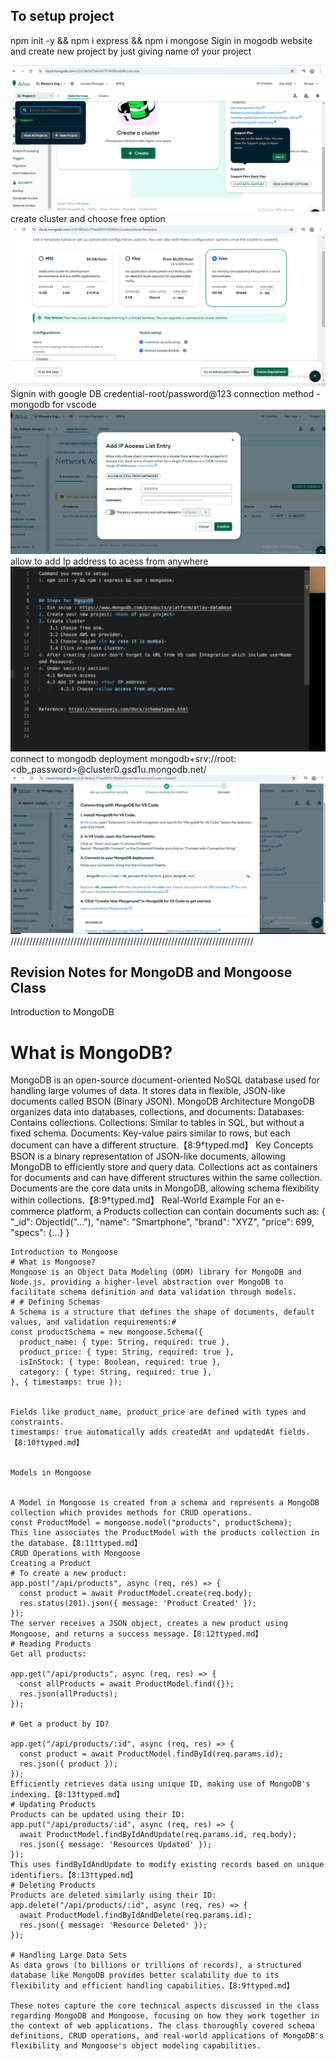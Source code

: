 ## To setup project
npm init -y && npm i express && npm i mongose
Sigin in mogodb website and create new project by just giving name of your project

![alt text](image.png)
create cluster and choose free option
![alt text](image-1.png)
Signin with google
DB credential-root/password@123
connection  method - mongodb for vscode
![alt text](image-2.png)
allow to add Ip address to acess from anywhere
![alt text](image-3.png)
connect to mongodb deployment
mongodb+srv://root:<db_password>@cluster0.gsd1u.mongodb.net/
![alt text](image-4.png)
/////////////////////////////////////////////////////////////////////////////
## Revision Notes for MongoDB and Mongoose Class
Introduction to MongoDB
# What is MongoDB?
MongoDB is an open-source document-oriented NoSQL database used for handling large volumes of data. It stores data in flexible, JSON-like documents called BSON (Binary JSON).
MongoDB Architecture
MongoDB organizes data into databases, collections, and documents:
Databases: Contains collections.
Collections: Similar to tables in SQL, but without a fixed schema.
Documents: Key-value pairs similar to rows, but each document can have a different structure.【8:9†typed.md】
Key Concepts
BSON is a binary representation of JSON-like documents, allowing MongoDB to efficiently store and query data.
Collections act as containers for documents and can have different structures within the same collection.
Documents are the core data units in MongoDB, allowing schema flexibility within collections.【8:9†typed.md】
Real-World Example
For an e-commerce platform, a Products collection can contain documents such as:
{
  "_id": ObjectId("..."),
  "name": "Smartphone",
  "brand": "XYZ",
  "price": 699,
  "specs": {...}
}
```【8:9†typed.md】
Introduction to Mongoose
# What is Mongoose?
Mongoose is an Object Data Modeling (ODM) library for MongoDB and Node.js, providing a higher-level abstraction over MongoDB to facilitate schema definition and data validation through models.
# # Defining Schemas
A Schema is a structure that defines the shape of documents, default values, and validation requirements:# 
const productSchema = new mongoose.Schema({
  product_name: { type: String, required: true },
  product_price: { type: String, required: true },
  isInStock: { type: Boolean, required: true },
  category: { type: String, required: true },
}, { timestamps: true });


Fields like product_name, product_price are defined with types and constraints.
timestamps: true automatically adds createdAt and updatedAt fields.【8:10†typed.md】


Models in Mongoose


A Model in Mongoose is created from a schema and represents a MongoDB collection which provides methods for CRUD operations.
const ProductModel = mongoose.model("products", productSchema);
This line associates the ProductModel with the products collection in the database.【8:11†typed.md】
CRUD Operations with Mongoose
Creating a Product
# To create a new product:
app.post("/api/products", async (req, res) => {
  const product = await ProductModel.create(req.body);
  res.status(201).json({ message: 'Product Created' });
});
The server receives a JSON object, creates a new product using Mongoose, and returns a success message.【8:12†typed.md】
# Reading Products
Get all products:

app.get("/api/products", async (req, res) => {
  const allProducts = await ProductModel.find({});
  res.json(allProducts);
});

# Get a product by ID?

app.get("/api/products/:id", async (req, res) => {
  const product = await ProductModel.findById(req.params.id);
  res.json({ product });
});
Efficiently retrieves data using unique ID, making use of MongoDB's indexing.【8:13†typed.md】
# Updating Products
Products can be updated using their ID:
app.put("/api/products/:id", async (req, res) => {
  await ProductModel.findByIdAndUpdate(req.params.id, req.body);
  res.json({ message: 'Resources Updated' });
});
This uses findByIdAndUpdate to modify existing records based on unique identifiers.【8:13†typed.md】
# Deleting Products
Products are deleted similarly using their ID:
app.delete("/api/products/:id", async (req, res) => {
  await ProductModel.findByIdAndDelete(req.params.id);
  res.json({ message: 'Resource Deleted' });
});

# Handling Large Data Sets
As data grows (to billions or trillions of records), a structured database like MongoDB provides better scalability due to its flexibility and efficient handling capabilities.【8:9†typed.md】

These notes capture the core technical aspects discussed in the class regarding MongoDB and Mongoose, focusing on how they work together in the context of web applications. The class thoroughly covered schema definitions, CRUD operations, and real-world applications of MongoDB's flexibility and Mongoose's object modeling capabilities.
